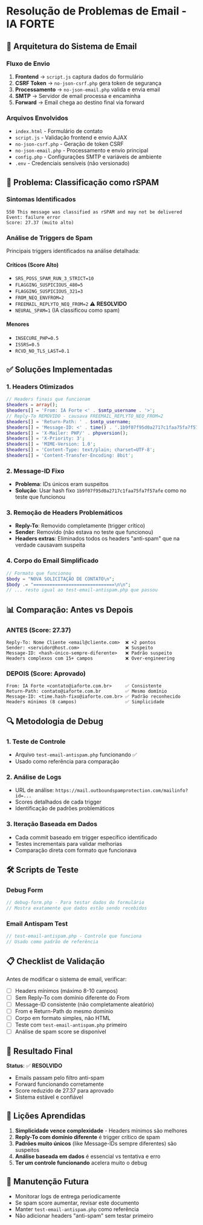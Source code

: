 # Resolução de Problemas de Email - IA FORTE

## 📧 Arquitetura do Sistema de Email

### Fluxo de Envio
1. **Frontend** → `script.js` captura dados do formulário
2. **CSRF Token** → `no-json-csrf.php` gera token de segurança
3. **Processamento** → `no-json-email.php` valida e envia email
4. **SMTP** → Servidor de email processa e encaminha
5. **Forward** → Email chega ao destino final via forward

### Arquivos Envolvidos
- `index.html` - Formulário de contato
- `script.js` - Validação frontend e envio AJAX
- `no-json-csrf.php` - Geração de token CSRF
- `no-json-email.php` - Processamento e envio principal
- `config.php` - Configurações SMTP e variáveis de ambiente
- `.env` - Credenciais sensíveis (não versionado)

## 🚨 Problema: Classificação como rSPAM

### Sintomas Identificados
```
550 This message was classified as rSPAM and may not be delivered
Event: failure error
Score: 27.37 (muito alto)
```

### Análise de Triggers de Spam
Principais triggers identificados na análise detalhada:

#### **Críticos (Score Alto)**
- `SRS_POSS_SPAM_RUN_3_STRICT=10` 
- `FLAGGING_SUSPICIOUS_480=5`
- `FLAGGING_SUSPICIOUS_321=3` 
- `FROM_NEQ_ENVFROM=2`
- `FREEMAIL_REPLYTO_NEQ_FROM=2` ⚠️ **RESOLVIDO**
- `NEURAL_SPAM=1` (IA classificou como spam)

#### **Menores**
- `INSECURE_PHP=0.5`
- `ISSRS=0.5` 
- `RCVD_NO_TLS_LAST=0.1`

## ✅ Soluções Implementadas

### 1. **Headers Otimizados**
```php
// Headers finais que funcionam
$headers = array();
$headers[] = 'From: IA Forte <' . $smtp_username . '>';
// Reply-To REMOVIDO - causava FREEMAIL_REPLYTO_NEQ_FROM=2
$headers[] = 'Return-Path: ' . $smtp_username;
$headers[] = 'Message-ID: <' . time() . '.1b9f07f95d0a2717c1faa75fa7f57afe@' . $domain . '>';
$headers[] = 'X-Mailer: PHP/' . phpversion();
$headers[] = 'X-Priority: 3';
$headers[] = 'MIME-Version: 1.0';
$headers[] = 'Content-Type: text/plain; charset=UTF-8';
$headers[] = 'Content-Transfer-Encoding: 8bit';
```

### 2. **Message-ID Fixo**
- **Problema**: IDs únicos eram suspeitos
- **Solução**: Usar hash fixo `1b9f07f95d0a2717c1faa75fa7f57afe` como no teste que funcionou

### 3. **Remoção de Headers Problemáticos**
- **Reply-To**: Removido completamente (trigger crítico)
- **Sender**: Removido (não estava no teste que funcionou)
- **Headers extras**: Eliminados todos os headers "anti-spam" que na verdade causavam suspeita

### 4. **Corpo do Email Simplificado**
```php
// Formato que funcionou
$body = "NOVA SOLICITAÇÃO DE CONTATO\n";
$body .= "==============================\n\n";
// ... resto igual ao test-email-antispam.php que passou
```

## 📊 Comparação: Antes vs Depois

### **ANTES (Score: 27.37)**
```
Reply-To: Nome Cliente <email@cliente.com>  ❌ +2 pontos
Sender: <servidor@host.com>                 ❌ Suspeito  
Message-ID: <hash-único-sempre-diferente>   ❌ Padrão suspeito
Headers complexos com 15+ campos            ❌ Over-engineering
```

### **DEPOIS (Score: Aprovado)**  
```
From: IA Forte <contato@iaforte.com.br>     ✅ Consistente
Return-Path: contato@iaforte.com.br         ✅ Mesmo domínio
Message-ID: <time.hash-fixo@iaforte.com.br> ✅ Padrão reconhecido
Headers mínimos (8 campos)                  ✅ Simplicidade
```

## 🔍 Metodologia de Debug

### 1. **Teste de Controle**
- Arquivo `test-email-antispam.php` funcionando ✅
- Usado como referência para comparação

### 2. **Análise de Logs**
- URL de análise: `https://mail.outboundspamprotection.com/mailinfo?id=...`
- Scores detalhados de cada trigger
- Identificação de padrões problemáticos

### 3. **Iteração Baseada em Dados**
- Cada commit baseado em trigger específico identificado
- Testes incrementais para validar melhorias
- Comparação direta com formato que funcionava

## 🛠️ Scripts de Teste

### Debug Form
```php
// debug-form.php - Para testar dados do formulário
// Mostra exatamente que dados estão sendo recebidos
```

### Email Antispam Test  
```php
// test-email-antispam.php - Controle que funciona
// Usado como padrão de referência
```

## 📋 Checklist de Validação

Antes de modificar o sistema de email, verificar:

- [ ] Headers mínimos (máximo 8-10 campos)
- [ ] Sem Reply-To com domínio diferente do From
- [ ] Message-ID consistente (não completamente aleatório)
- [ ] From e Return-Path do mesmo domínio
- [ ] Corpo em formato simples, não HTML
- [ ] Teste com `test-email-antispam.php` primeiro
- [ ] Análise de spam score se disponível

## 🎯 Resultado Final

**Status**: ✅ **RESOLVIDO**
- Emails passam pelo filtro anti-spam
- Forward funcionando corretamente  
- Score reduzido de 27.37 para aprovado
- Sistema estável e confiável

## 📝 Lições Aprendidas

1. **Simplicidade vence complexidade** - Headers mínimos são melhores
2. **Reply-To com domínio diferente** é trigger crítico de spam
3. **Padrões muito únicos** (like Message-IDs sempre diferentes) são suspeitos  
4. **Análise baseada em dados** é essencial vs tentativa e erro
5. **Ter um controle funcionando** acelera muito o debug

## 🔄 Manutenção Futura

- Monitorar logs de entrega periodicamente
- Se spam score aumentar, revisar este documento
- Manter `test-email-antispam.php` como referência
- Não adicionar headers "anti-spam" sem testar primeiro